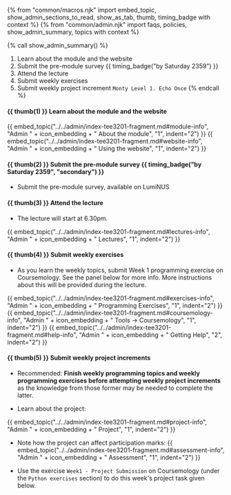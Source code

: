 {% from "common/macros.njk" import embed_topic, show_admin_sections_to_read, show_as_tab, thumb, timing_badge with context %}
{% from "common/admin.njk" import faqs, policies, show_admin_summary, topics with context %}

{% call show_admin_summary() %}
1. Learn about the module and the website
1. Submit the pre-module survey {{ timing_badge("by Saturday 2359") }}
1. Attend the lecture
1. Submit weekly exercises
1. Submit weekly project increment `Monty Level 1. Echo Once`
{% endcall %}


#### {{ thumb(1) }} Learn about the module and the website

{{ embed_topic("../../admin/index-tee3201-fragment.md#module-info", "Admin " + icon_embedding + " About the module", "1", indent="2") }}
{{ embed_topic("../../admin/index-tee3201-fragment.md#website-info", "Admin " + icon_embedding + " Using the website", "1", indent="2") }}


#### {{ thumb(2) }} Submit the pre-module survey  {{ timing_badge("by Saturday 2359", "secondary") }}

* Submit the pre-module survey, available on LumiNUS


#### {{ thumb(3) }} Attend the lecture

* The lecture will start at 6.30pm.

{{ embed_topic("../../admin/index-tee3201-fragment.md#lectures-info", "Admin " + icon_embedding + " Lectures", "1", indent="2") }}


#### {{ thumb(4) }} Submit weekly exercises

* As you learn the weekly topics, submit Week 1 programming exercise on Coursemology. See the panel below for more info. More instructions about this will be provided during the lecture.

{{ embed_topic("../../admin/index-tee3201-fragment.md#exercises-info", "Admin " + icon_embedding + " Programming Exercises", "1", indent="2") }}
{{ embed_topic("../../admin/index-tee3201-fragment.md#coursemology-info", "Admin " + icon_embedding + " Tools → Coursemology", "1", indent="2") }}
{{ embed_topic("../../admin/index-tee3201-fragment.md#help-info", "Admin " + icon_embedding + " Getting Help", "2", indent="2") }}


#### {{ thumb(5) }} Submit weekly project increments
<div class="indented-level2">
<box type="warning">

* Recommended: **Finish weekly programming topics and weekly programming exercises before attempting weekly project increments** as the knowledge from those former may be needed to complete the latter.
</box>
</div>

* Learn about the project:

{{ embed_topic("../../admin/index-tee3201-fragment.md#project-info", "Admin " + icon_embedding + " Project", "1", indent="2") }}
<include src="montyFragment.md" boilerplate var-displacement="../.." var-header="**Monty - Overview**" var-fragment="monty-fragment.md#intro" />
<p/>

* Note how the project can affect participation marks:
{{ embed_topic("../../admin/index-tee3201-fragment.md#assessment-info", "Admin " + icon_embedding + " Assessment", "1", indent="2") }}

<span id="week1-project">

* Use the exercise `Week1 - Project Submission` on Coursemology (under the `Python exercises` section) to do this week's project task given below.

<include src="montyFragment.md" boilerplate var-displacement="../.." var-header="**Level 1. Echo Once**" var-fragment="monty-fragment.md#monty1" />
</span>

